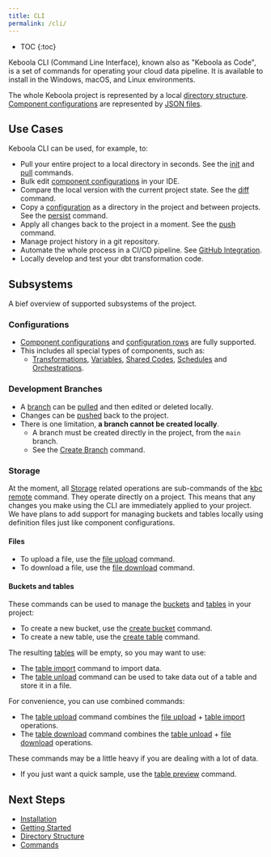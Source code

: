 ```yaml
---
title: CLI
permalink: /cli/
---
```


* TOC
{:toc}

Keboola CLI (Command Line Interface), known also as "Keboola as Code", is a set of commands for operating your cloud data 
pipeline. It is available to install in the Windows, macOS, and Linux environments.

The whole Keboola project is represented by a local [directory structure](/cli/structure/#directory-structure). 
[Component configurations](https://help.keboola.com/components) are represented by [JSON files](/cli/structure/#configurations).

## Use Cases

Keboola CLI can be used, for example, to:
- Pull your entire project to a local directory in seconds. See the [init](/cli/commands/sync/init/) and [pull](/cli/commands/sync/pull/) commands.
- Bulk edit [component configurations](https://help.keboola.com/components) in your IDE.
- Compare the local version with the current project state. See the [diff](/cli/commands/sync/diff/) command.
- Copy a [configuration](https://help.keboola.com/components) as a directory in the project and between projects. See the [persist](/cli/commands/local/persist/) command.
- Apply all changes back to the project in a moment. See the [push](/cli/commands/sync/push/) command.
- Manage project history in a git repository.
- Automate the whole process in a CI/CD pipeline. See [GitHub Integration](/cli/github-integration/).
- Locally develop and test your dbt transformation code.

## Subsystems

A bief overview of supported subsystems of the project.

### Configurations

- [Component configurations](https://help.keboola.com/components) and [configuration rows](https://help.keboola.com/components/#configuration-rows) are fully supported.
- This includes all special types of components, such as:
  - [Transformations](/cli/structure/#transformations), [Variables](/cli/structure/#variables), [Shared Codes](/cli/structure/#shared-code), [Schedules](/cli/structure/#schedules) and [Orchestrations](/cli/structure/#orchestrations).   

### Development Branches

- A [branch](https://help.keboola.com/components/branches/)  can be [pulled](/cli/commands/sync/pull/) and then edited or deleted locally. 
- Changes can be [pushed](/cli/commands/sync/push/) back to the project.
- There is one limitation, **a branch cannot be created locally**. 
  - A branch must be created directly in the project, from the `main` branch.
  - See the [Create Branch](/cli/commands/remote/create/branch/) command.

### Storage

At the moment, all [Storage](https://help.keboola.com/storage/) related operations are sub-commands of the [kbc remote](/cli/commands/remote/) command. They operate directly on a project. This means that any changes you make using the CLI are immediately applied to your project. We have plans to add support for managing buckets and tables locally using definition files just like component configurations.


#### Files

- To upload a file, use the [file upload](/cli/commands/remote/file/upload/) command.
- To download a file, use the [file download](/cli/commands/remote/file/download/) command.

#### Buckets and tables

These commands can be used to manage the [buckets](https://help.keboola.com/storage/buckets/) and [tables](https://help.keboola.com/storage/tables/) in your project:
- To create a new bucket, use the [create bucket](/cli/commands/remote/create/bucket/) command. 
- To create a new table, use the [create table](/cli/commands/remote/create/table/) command.

The resulting [tables](https://help.keboola.com/storage/tables/) will be empty, so you may want to use:
- The [table import](/cli/commands/remote/table/import/) command to import data. 
- The [table unload](/cli/commands/remote/table/unload/) command can be used to take data out of a table and store it in a file.

For convenience, you can use combined commands:
- The [table upload](/cli/commands/remote/table/upload/) command combines the [file upload](/cli/commands/remote/file/upload/) + [table import](/cli/commands/remote/table/import/) operations.
- The [table download](/cli/commands/remote/table/download/) command combines the [table unload](/cli/commands/remote/table/unload/) + [file download](/cli/commands/remote/file/download/) operations.

These commands may be a little heavy if you are dealing with a lot of data.
- If you just want a quick sample, use the [table preview](/cli/commands/remote/table/preview/) command.

## Next Steps

- [Installation](/cli/installation/)
- [Getting Started](/cli/getting-started/)
- [Directory Structure](/cli/structure/)
- [Commands](/cli/commands/)
